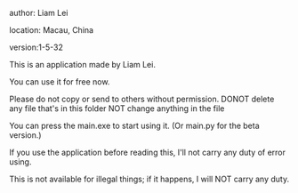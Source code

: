 author: Liam Lei

location: Macau, China

version:1-5-32


This is an application made by Liam Lei.

You can use it for free now.

Please do not copy or send to others without permission. DONOT delete any file that's in this folder NOT change anything in the file

You can press the main.exe to start using it. (Or main.py for the  beta version.)

If you use the application before reading this, I'll not carry any duty of error using.

This is not available for illegal things; if it happens, I will NOT carry any duty.
